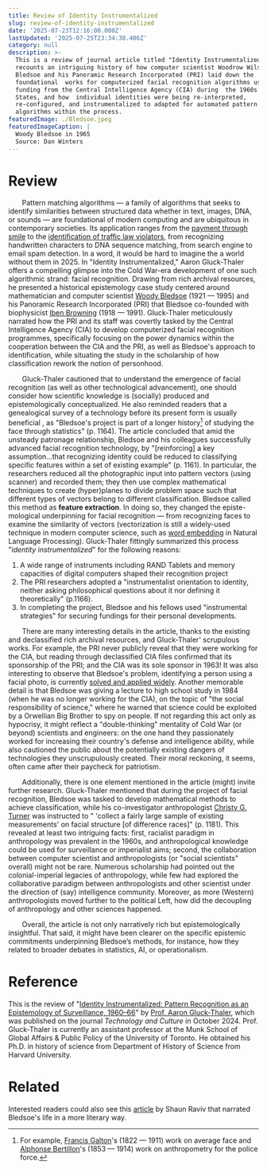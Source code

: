 ```yaml
---
title: Review of Identity Instrumentalized
slug: review-of-identity-instrumentalized
date: '2025-07-23T12:16:00.000Z'
lastUpdated: '2025-07-25T23:34:38.406Z'
category: null
description: >-
  This is a review of journal article titled "Identity Instrumentalized," which
  recounts an intriguing history of how computer scientist Woodrow Wilson
  Bledsoe and his Panoramic Research Incorporated (PRI) laid down the
  foundational  works for computerized facial recognition algorithms using the
  funding from the Central Intelligence Agency (CIA) during  the 1960s United
  States, and how  individual identities were being re-interpreted,
  re-configured, and instrumentalized to adapted for automated pattern  matching
  algorithms within the process.
featuredImage: ./Bledsoe.jpeg
featuredImageCaption: |
  Woody Bledsoe in 1965 
  Source: Dan Winters
---
```






# Review
  &nbsp;&nbsp;&nbsp;&nbsp;&nbsp;&nbsp; Pattern matching algorithms — a family of algorithms that seeks to identify 
  similarities 
  between structured data whether in text, images, DNA, or sounds — are foundational of modern computing and are ubiquitous 
  in contemporary societies. Its application ranges from the [payment through smile](https://www.theguardian.com/world/2019/sep/04/smile-to-pay-chinese-shoppers-turn-to-facial-payment-technology) to the [identification of traffic law violators](https://www.scmp.com/abacus/tech/article/3029548/facial-recognition-enforcing-traffic-laws-shenzhen), from recognizing 
  handwritten characters to DNA sequence matching, from search engine to email spam detection. In a word, it would be hard to 
  imagine the a world without them in 2025. In "Identity Instrumentalized," Aaron Gluck-Thaler offers a compelling glimpse into the Cold War-era development of one such algorithmic strand: facial recognition. Drawing 
  from rich archival 
  resources, he presented a historical epistemology case study centered around mathematician and computer 
  scientist [Woody Bledsoe](https://en.wikipedia.org/wiki/Woody_Bledsoe) (1921 — 1995) and his Panoramic Research Incorporated (PRI) that Bledsoe 
  co-founded with biophysicist [Iben Browning](https://en.wikipedia.org/wiki/Iben_Browning) (1918 — 1991). Gluck-Thaler 
  meticulously narrated how the PRI and its staff was covertly tasked by the Central Intelligence Agency (CIA) to develop computerized facial recognition programmes,
  specifically focusing on the power dynamics within the cooperation between the CIA and the PRI, as well as Bledsoe's 
  approach to identification, while situating the study in the scholarship of how classification rework the notion of 
  personhood.
  
  
  &nbsp;&nbsp;&nbsp;&nbsp;&nbsp;&nbsp; Gluck-Thaler cautioned that to understand the emergence of facial recognition (as well 
  as other technological advancement), one should consider how scientific knowledge is (socially) produced and 
  epistemologically  conceptualized. He also reminded readers that a genealogical survey of a technology before its present 
  form is usually beneficial , as "Bledsoe's project is part of a longer history[^1] of studying the face through statistics" 
  (p. 1164). The article concluded that amid the unsteady patronage relationship, Bledsoe and his 
  colleagues successfully advanced facial recognition technology, by "\[reinforcing\] a key assumption...that recognizing 
  identity could be reduced to classifying specific features within a set of existing example" (p. 1161). In particular, the 
  researchers reduced all the photographic input into pattern vectors (using scanner) and recorded them; they then use 
  complex mathematical techniques to create (hyper)planes to divide problem space such that different types of vectors 
  belong to different classification. Bledsoe called this method as **feature extraction**. In doing so, they changed the episte-mological underpinning for facial recognition — from recognizing faces to examine the similarity of vectors 
  (vectorization is still a widely-used technique in modern computer science, such as [word embedding](https://www.geeksforgeeks.org/nlp/word-embeddings-in-nlp/) in Natural Language Processing). Gluck-Thaler fittingly summarized this process "*identity instrumentalized*" for the following reasons:
  
  <div class="indented-list">

  1. A wide range of instruments including RAND Tablets and memory capacities of digital computers shaped their recognition project
  2. The PRI researchers adopted a "instrumentalist orientation to identity, neither asking philosophical questions about it nor defining it theoretically" (p.1166).
  3. In completing the project, Bledsoe and his fellows used "instrumental strategies" for securing fundings for their personal developments.

  </div>

  &nbsp;&nbsp;&nbsp;&nbsp;&nbsp;&nbsp; There are many interesting details in the article, thanks to the existing and 
  declassified rich archival resources, and Gluck-Thaler' scrupulous works. For example, the PRI never publicly reveal that
  they were working for the CIA, but reading through declassified CIA files confirmed that its sponsorship of the PRI; and 
  the CIA was its sole sponsor in 1963! It was also interesting to observe that Bledsoe's problem, identifying a person 
  using a facial photo, is currently [solved and applied widely](https://www.dhs.gov/publication/facial-recognition-technology). Another memorable detail is that Bledsoe was giving a lecture to high school study in 1984 
  (when he was no longer working for the CIA), on the 
  topic of "the social responsibility of science," where he warned that science could be exploited by a Orwellian Big Brother
  to spy on people. If not regarding this act only as hypocrisy, it might reflect a "double-thinking" mentality of Cold War 
  (or beyond) scientists and engineers: on the one hand they passionately worked for increasing their country's defense and 
  intelligence ability, while also cautioned the public about the potentially existing dangers of technologies they 
  unscrupulously created. Their moral reckoning, it seems, often came after their paycheck for patriotism.

  &nbsp;&nbsp;&nbsp;&nbsp;&nbsp;&nbsp; Additionally, there is one element mentioned in the article (might) invite further research. Gluck-Thaler mentioned that 
  during the project of facial recognition, Bledsoe was tasked to develop mathematical methods to achieve classification, 
  while his co-investigator anthropologist [Christy G. Turner](https://en.wikipedia.org/wiki/Christy_G._Turner_II) was 
  instructed to " 'collect a fairly large sample of existing measurements' on facial structure \[of difference races\]" (p. 
  1181). This revealed at 
  least two intriguing facts: first, racialist paradigm in anthropology was prevalent in the 1960s, and anthropological 
  knowledge could be used for surveillance or imperialist aims; second, the collaboration between computer scientist and 
  anthropologists (or "social scientists" overall) might not be rare. Numerous scholarship had pointed 
  out the colonial-imperial legacies of anthropology, while few had explored the collaborative paradigm between 
  anthropologists and other scientist under the direction of (say) intelligence community. Moreover, as more (Western)
  anthropologists moved further to the political Left, how did the decoupling of anthropology and other sciences happened. 

  &nbsp;&nbsp;&nbsp;&nbsp;&nbsp;&nbsp; Overall, the article is not only narratively rich but epistemologically insightful. That said, it might have been clearer on the specific epistemic commitments underpinning Bledsoe’s methods, for instance, how they related to broader debates in statistics, AI, or operationalism.

# Reference
  This is the review of "[Identity Instrumentalized: Pattern Recognition as an 
  Epistemology of Surveillance, 1960–66](https://doi.org/10.1353/tech.2024.a940465)" by [Prof. Aaron Gluck-Thaler](https://munkschool.utoronto.ca/person/aaron-gluck-thaler), which was
  published on the journal *Technology and Culture* in October 2024. Prof. Gluck-Thaler is currently an assistant professor 
  at the Munk School of Global Affairs & Public Policy of the University of Toronto. He obtained his Ph.D.
  in history of science from Department of History of Science from Harvard University.

# Related
  Interested readers could also see this [article](https://www.wired.com/story/secret-history-facial-recognition/) by Shaun 
  Raviv that narrated Bledsoe's life in a more literary way.



[^1]: For example, [Francis Galton](https://en.wikipedia.org/wiki/Francis_Galton)'s (1822 — 1911) work on average face and [Alphonse Bertillon](https://en.wikipedia.org/wiki/Alphonse_Bertillon)'s (1853 — 1914) work on anthropometry for the police force.
